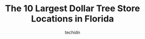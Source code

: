 ---
layout: ampstory
image: https://i0.wp.com/www.depkes.org/wp-content/uploads/2023/06/dollar-tree-0-in-florida-1685967672.jpeg?resize=640,853
author: techidn
featured: false
description: Discover the impressive array of Dollar Tree options in Florida, where you can find 10 of the largest Dollar Tree establishments in the area. From renowned classics to hidden gems, Florida o
title: The 10 Largest Dollar Tree Store Locations in Florida
cover:
   title: The 10 Largest Dollar Tree Store Locations in Florida
   subtitle: Rickpate
   background: https://www.depkes.org/wp-content/uploads/2023/06/dollar-tree-0-in-florida-1685967672.jpeg

pages: 
 - layout: thirds
   top: <h1>#1 Dollar Tree</h1>
   bottom: "<p>Handed the cashier a $20 and got change for a $5Made the store balance the till and it magically balanced after she shuffled the bills around.Were Canadians and only had </p>"
   background: https://www.depkes.org/wp-content/uploads/2023/06/dollar-tree-1-in-florida-1685967673.jpeg
   backgroundblur: true
 - layout: thirds
   top: <h1>#2 Dollar Tree</h1>
   bottom: "<p>13605 S Apopka Vineland Rd Ste 103A, Orlando, FL 32821, United States</p>"
   background: https://www.depkes.org/wp-content/uploads/2023/06/dollar-tree-2-in-florida-1685967673.jpeg
   cta:
      link: https://www.depkes.org/blog/the-10-largest-dollar-tree-store-locations-in-florida/
      text: The 10 Largest Dollar Tree Store Locations in Florida
 - layout: thirds
   top: <h1>#3 Dollar Tree</h1>
   bottom: "<p>945 W State Rd 436 Ste 1145, Altamonte Springs, FL 32714, United States</p>"
   background: https://www.depkes.org/wp-content/uploads/2023/06/dollar-tree-3-in-florida-1685967673.jpeg
   cta:
      link: https://www.depkes.org/blog/the-10-largest-dollar-tree-store-locations-in-florida/
      text: The 10 Largest Dollar Tree Store Locations in Florida
 - layout: thirds
   top: <h1>#4 Dollar Tree</h1>
   bottom: "<p>8910 Turkey Lake Rd Ste 500, Orlando, FL 32819, United States</p>"
   background: https://images.unsplash.com/photo-1484589065579-248aad0d8b13?ixlib=rb-4.0.3&ixid=MnwxMjA3fDB8MHxwaG90by1wYWdlfHx8fGVufDB8fHx8&auto=format&fit=crop&w=640&h=853&q=80
   cta:
      link: https://www.depkes.org/blog/the-10-largest-dollar-tree-store-locations-in-florida/
      text: The 10 Largest Dollar Tree Store Locations in Florida
 - layout: thirds
   top: <h1>#5 Dollar Tree</h1>
   bottom: "<p>2270 S Kirkman Rd, Orlando, FL 32811, United States</p>"
   background: https://images.unsplash.com/photo-1632260260864-caf7fde5ec36?ixlib=rb-4.0.3&ixid=MnwxMjA3fDB8MHxwaG90by1wYWdlfHx8fGVufDB8fHx8&auto=format&fit=crop&w=640&h=853&q=80
   cta:
      link: https://www.depkes.org/blog/the-10-largest-dollar-tree-store-locations-in-florida/
      text: The 10 Largest Dollar Tree Store Locations in Florida
 - layout: thirds
   top: <h1>#6 Dollar Tree</h1>
   bottom: "<p>5680 Central Florida Pkwy, Orlando, FL 32821, United States</p>"
   background: https://images.unsplash.com/photo-1614648718611-0635f29016cb?ixlib=rb-4.0.3&ixid=MnwxMjA3fDB8MHxwaG90by1wYWdlfHx8fGVufDB8fHx8&auto=format&fit=crop&w=640&h=853&q=80
   cta:
      link: https://www.depkes.org/blog/the-10-largest-dollar-tree-store-locations-in-florida/
      text: The 10 Largest Dollar Tree Store Locations in Florida
 - layout: thirds
   top: <h1>#7 Dollar Tree</h1>
   bottom: "<p>12640 S Orange Blossom Trl Ste 136, Orlando, FL 32837, United States</p>"
   background: https://images.unsplash.com/photo-1595364397663-fca4f075d796?ixlib=rb-4.0.3&ixid=MnwxMjA3fDB8MHxwaG90by1wYWdlfHx8fGVufDB8fHx8&auto=format&fit=crop&w=640&h=853&q=80
   cta:
      link: https://www.depkes.org/blog/the-10-largest-dollar-tree-store-locations-in-florida/
      text: The 10 Largest Dollar Tree Store Locations in Florida
 - layout: thirds
   middle: Continue reading...
   background: https://images.unsplash.com/photo-1567095761054-7a02e69e5c43?ixlib=rb-4.0.3&ixid=MnwxMjA3fDB8MHxwaG90by1wYWdlfHx8fGVufDB8fHx8&auto=format&fit=crop&w=640&h=853&q=80
   cta:
      link: https://www.depkes.org/blog/the-10-largest-dollar-tree-store-locations-in-florida/
      text: The 10 Largest Dollar Tree Store Locations in Florida
      
---